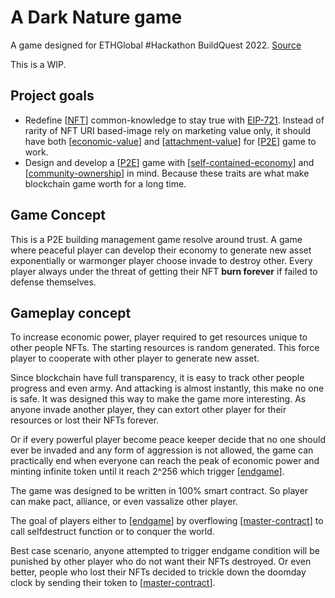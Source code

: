 # A Dark Nature game

A game designed for ETHGlobal #Hackathon BuildQuest 2022. [Source](https://github.com/VAD37/the-dark-forest)

This is a WIP.

## Project goals

- Redefine [[NFT]] common-knowledge to stay true with [EIP-721](https://eips.ethereum.org/EIPS/eip-721). Instead of rarity of NFT URI based-image rely on marketing value only, it should have both [[economic-value]] and [[attachment-value]] for [[P2E]] game to work.
- Design and develop a [[P2E]] game with [[self-contained-economy]] and [[community-ownership]] in mind. Because these traits are what make blockchain game worth for a long time.

## Game Concept

This is a P2E building management game resolve around trust. A game where peaceful player can develop their economy to generate new asset exponentially or warmonger player choose invade to destroy other. Every player always under the threat of getting their NFT **burn forever** if failed to defense themselves.

## Gameplay concept

To increase economic power, player required to get resources unique to other people NFTs. The starting resources is random generated. This force player to cooperate with other player to generate new asset.

Since blockchain have full transparency, it is easy to track other people progress and even army. And attacking is almost instantly, this make no one is safe. It was designed this way to make the game more interesting. As anyone invade another player, they can extort other player for their resources or lost their NFTs forever.

Or if every powerful player become peace keeper decide that no one should ever be invaded and any form of aggression is not allowed, the game can practically end when everyone can reach the peak of economic power and minting infinite token until it reach 2^256 which trigger [[endgame]].

The game was designed to be written in 100% smart contract. So player can make pact, alliance, or even vassalize other player.

The goal of players either to [[endgame]] by overflowing [[master-contract]] to call selfdestruct function or to conquer the world.

Best case scenario, anyone attempted to trigger endgame condition will be punished by other player who do not want their NFTs destroyed. Or even better, people who lost their NFTs decided to trickle down the doomday clock by sending their token to [[master-contract]].

[//begin]: # "Autogenerated link references for markdown compatibility"
[NFT]: references/NFT "NFT"
[economic-value]: references/economic-value "economic-value"
[attachment-value]: references/attachment-value "attachment-value"
[P2E]: references/P2E "Play To Earn"
[self-contained-economy]: references/self-contained-economy "self-contained-economy"
[community-ownership]: references/community-ownership "community-ownership"
[endgame]: references/endgame "endgame"
[master-contract]: references/master-contract "Master contract"
[//end]: # "Autogenerated link references"
